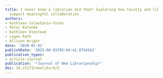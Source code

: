 ```yaml
---
title: I never knew a librarian did that! Exploring how faculty and librarian relationships
  support meaningful collaboration
authors:
- Kathleen Colantonio-Yurko
- Peter Kalenda
- Kathleen Olmstead
- Logan Rath
- Allison Wright
date: '2020-01-01'
publishDate: '2025-06-01T05:04:41.876416Z'
publication_types:
- article-journal
publication: '*Journal of New Librarianship*'
doi: 10.21173/newlibs/9/2
---
```

